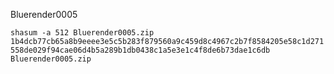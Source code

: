 Bluerender0005

`shasum -a 512 Bluerender0005.zip 
1b4dcb77cb65a8b9eeee3e5c5b283f879560a9c459d8c4967c2b7f8584205e58c1d271558de029f94cae06d4b5a289b1db0438c1a5e3e1c4f8de6b73dae1c6db  Bluerender0005.zip`
